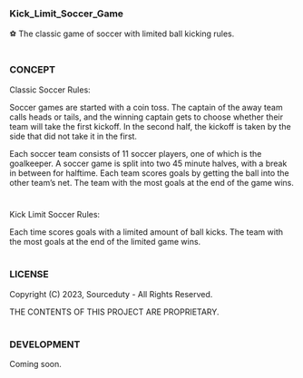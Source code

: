 ### Kick_Limit_Soccer_Game

⚽ The classic game of soccer with limited ball kicking rules.
#
### CONCEPT

Classic Soccer Rules:

Soccer games are started with a coin toss. The captain of the away team calls heads or tails, and the winning captain gets to choose whether their team will take the first kickoff. In the second half, the kickoff is taken by the side that did not take it in the first.

Each soccer team consists of 11 soccer players, one of which is the goalkeeper. A soccer game is split into two 45 minute halves, with a break in between for halftime. Each team scores goals by getting the ball into the other team’s net. The team with the most goals at the end of the game wins.

#

Kick Limit Soccer Rules:

Each time scores goals with a limited amount of ball kicks. The team with the most goals at the end of the limited game wins.
#
### LICENSE

Copyright (C) 2023,  Sourceduty - All Rights Reserved.

THE CONTENTS OF THIS PROJECT ARE PROPRIETARY.
#
### DEVELOPMENT

Coming soon.
